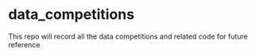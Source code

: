 # data_competitions
This repo will record all the data competitions and related code for future reference
